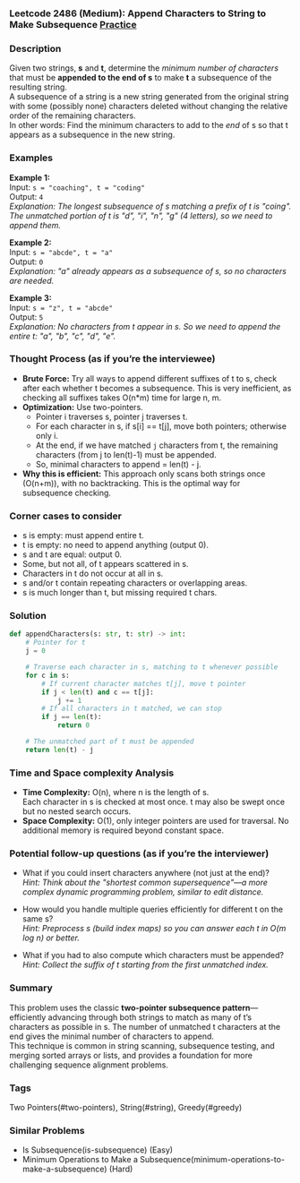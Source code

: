 ### Leetcode 2486 (Medium): Append Characters to String to Make Subsequence [Practice](https://leetcode.com/problems/append-characters-to-string-to-make-subsequence)

### Description  
Given two strings, **s** and **t**, determine the *minimum number of characters* that must be **appended to the end of s** to make **t** a subsequence of the resulting string.  
A subsequence of a string is a new string generated from the original string with some (possibly none) characters deleted without changing the relative order of the remaining characters.  
In other words: Find the minimum characters to add to the *end* of s so that t appears as a subsequence in the new string.

### Examples  

**Example 1:**  
Input: `s = "coaching", t = "coding"`  
Output: `4`  
*Explanation: The longest subsequence of s matching a prefix of t is "coing". The unmatched portion of t is "d", "i", "n", "g" (4 letters), so we need to append them.*

**Example 2:**  
Input: `s = "abcde", t = "a"`  
Output: `0`  
*Explanation: "a" already appears as a subsequence of s, so no characters are needed.*

**Example 3:**  
Input: `s = "z", t = "abcde"`  
Output: `5`  
*Explanation: No characters from t appear in s. So we need to append the entire t: "a", "b", "c", "d", "e".*


### Thought Process (as if you’re the interviewee)  
- **Brute Force:** Try all ways to append different suffixes of t to s, check after each whether t becomes a subsequence. This is very inefficient, as checking all suffixes takes O(n\*m) time for large n, m.
- **Optimization:** Use two-pointers.  
    - Pointer i traverses s, pointer j traverses t.
    - For each character in s, if s[i] == t[j], move both pointers; otherwise only i.
    - At the end, if we have matched `j` characters from t, the remaining characters (from j to len(t)-1) must be appended.
    - So, minimal characters to append = len(t) - j.
- **Why this is efficient:** This approach only scans both strings once (O(n+m)), with no backtracking. This is the optimal way for subsequence checking.

### Corner cases to consider  
- s is empty: must append entire t.
- t is empty: no need to append anything (output 0).
- s and t are equal: output 0.
- Some, but not all, of t appears scattered in s.
- Characters in t do not occur at all in s.
- s and/or t contain repeating characters or overlapping areas.
- s is much longer than t, but missing required t chars.

### Solution

```python
def appendCharacters(s: str, t: str) -> int:
    # Pointer for t
    j = 0

    # Traverse each character in s, matching to t whenever possible
    for c in s:
        # If current character matches t[j], move t pointer
        if j < len(t) and c == t[j]:
            j += 1
        # If all characters in t matched, we can stop
        if j == len(t):
            return 0

    # The unmatched part of t must be appended
    return len(t) - j
```

### Time and Space complexity Analysis  

- **Time Complexity:** O(n), where n is the length of s.  
  Each character in s is checked at most once. t may also be swept once but no nested search occurs.
- **Space Complexity:** O(1), only integer pointers are used for traversal. No additional memory is required beyond constant space.

### Potential follow-up questions (as if you’re the interviewer)  

- What if you could insert characters anywhere (not just at the end)?  
  *Hint: Think about the "shortest common supersequence"—a more complex dynamic programming problem, similar to edit distance.*

- How would you handle multiple queries efficiently for different t on the same s?  
  *Hint: Preprocess s (build index maps) so you can answer each t in O(m log n) or better.*

- What if you had to also compute which characters must be appended?  
  *Hint: Collect the suffix of t starting from the first unmatched index.*

### Summary
This problem uses the classic **two-pointer subsequence pattern**—efficiently advancing through both strings to match as many of t’s characters as possible in s. The number of unmatched t characters at the end gives the minimal number of characters to append.  
This technique is common in string scanning, subsequence testing, and merging sorted arrays or lists, and provides a foundation for more challenging sequence alignment problems.

### Tags
Two Pointers(#two-pointers), String(#string), Greedy(#greedy)

### Similar Problems
- Is Subsequence(is-subsequence) (Easy)
- Minimum Operations to Make a Subsequence(minimum-operations-to-make-a-subsequence) (Hard)